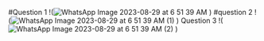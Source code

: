 #Question 1
!(![WhatsApp Image 2023-08-29 at 6 51 39 AM](https://github.com/laibaa1209/pfFall23/assets/142867994/e85cae19-bc1a-4ed0-93d9-7729a25ea73a)
)
#question 2
!(![WhatsApp Image 2023-08-29 at 6 51 39 AM (1)](https://github.com/laibaa1209/pfFall23/assets/142867994/21cc9159-10fa-410d-9d09-7cce15ebcd72)
)
Question 3
!(![WhatsApp Image 2023-08-29 at 6 51 39 AM (2)](https://github.com/laibaa1209/pfFall23/assets/142867994/6161cfe8-e7c5-4f38-85ef-6156770b3350)
)
